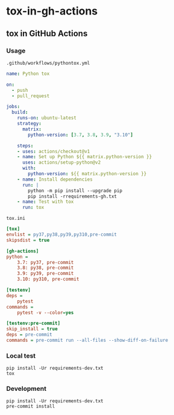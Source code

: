 # tox-in-gh-actions

## tox in GitHub Actions


### Usage

`.github/workflows/pythontox.yml`

```yaml
name: Python tox

on:
  - push
  - pull_request

jobs:
  build:
    runs-on: ubuntu-latest
    strategy:
      matrix:
        python-version: [3.7, 3.8, 3.9, "3.10"]

    steps:
    - uses: actions/checkout@v1
    - name: Set up Python ${{ matrix.python-version }}
      uses: actions/setup-python@v2
      with:
        python-version: ${{ matrix.python-version }}
    - name: Install dependencies
      run: |
        python -m pip install --upgrade pip
        pip install -rrequirements-gh.txt
    - name: Test with tox
      run: tox
```

`tox.ini`

```ini
[tox]
envlist = py37,py38,py39,py310,pre-commit
skipsdist = true

[gh-actions]
python =
    3.7: py37, pre-commit
    3.8: py38, pre-commit
    3.9: py39, pre-commit
    3.10: py310, pre-commit

[testenv]
deps =
    pytest
commands =
    pytest -v --color=yes

[testenv:pre-commit]
skip_install = true
deps = pre-commit
commands = pre-commit run --all-files --show-diff-on-failure
```


### Local test

```shell
pip install -Ur requirements-dev.txt
tox
```


### Development

```shell
pip install -Ur requirements-dev.txt
pre-commit install
```
